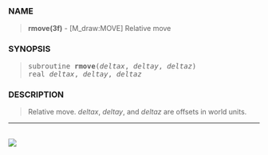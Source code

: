 <?
<body>
  <a name="top" id="top"></a>
  <div id="Container">
    <div id="Content">
      <div class="c326">
      </div><a name="0"></a>
      <h3><a name="0">NAME</a></h3>
      <blockquote>
        <b>rmove(3f)</b> - [M_draw:MOVE] Relative move <b></b>
      </blockquote><a name="contents" id="contents"></a>
      <h3><a name="3">SYNOPSIS</a></h3>
      <blockquote>
        <pre>
subroutine <b>rmove</b>(<i>deltax</i>, <i>deltay</i>, <i>deltaz</i>)
real <i>deltax</i>, <i>deltay</i>, <i>deltaz</i>
</pre>
      </blockquote><a name="2"></a>
      <h3><a name="2">DESCRIPTION</a></h3>
      <blockquote>
        <p>Relative move. <i>deltax</i>, <i>deltay</i>, and <i>deltaz</i> are offsets in world units.</p>
      </blockquote>
      <hr />
      <br />
      <div class="c326"><img src="../images/rmove.3m_draw.gif" /></div>
    </div>
  </div>
</body>
